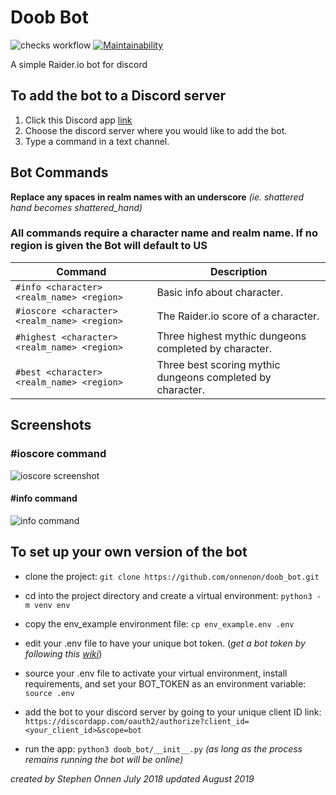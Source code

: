# Doob Bot

![checks workflow](https://github.com/onnenon/doob_bot/actions/workflows/main.yml/badge.svg)
[![Maintainability](https://api.codeclimate.com/v1/badges/673d65713d212728cd2c/maintainability)](https://codeclimate.com/github/onnenon/doob_bot/maintainability)

A simple Raider.io bot for discord

## To add the bot to a Discord server

1. Click this Discord app [link](https://discordapp.com/oauth2/authorize?client_id=447202191909060613&scope=bot)
2. Choose the discord server where you would like to add the bot.
3. Type a command in a text channel.

## Bot Commands

**Replace any spaces in realm names with an underscore** _(ie. shattered hand becomes shattered_hand)_

### All commands require a character name and realm name. If no region is given the Bot will default to US

| Command                                      | Description                                                |
| -------------------------------------------- | ---------------------------------------------------------- |
| `#info <character> <realm_name> <region>`    | Basic info about character.                                |
| `#ioscore <character> <realm_name> <region>` | The Raider.io score of a character.                        |
| `#highest <character> <realm_name> <region>` | Three highest mythic dungeons completed by character.      |
| `#best <character> <realm_name> <region>`    | Three best scoring mythic dungeons completed by character. |

## Screenshots

### #ioscore command

![ioscore screenshot](media/ioscore_screen.png)

#### #info command

![info command](media/info_screen.png)

## To set up your own version of the bot

- clone the project: `git clone https://github.com/onnenon/doob_bot.git`

- cd into the project directory and create a virtual environment: `python3 -m venv env`

- copy the env_example environment file: `cp env_example.env .env`

- edit your .env file to have your unique bot token. (_get a bot token by following this [wiki](https://github.com/reactiflux/discord-irc/wiki/Creating-a-discord-bot-&-getting-a-token)_)

- source your .env file to activate your virtual environment, install requirements, and set your BOT_TOKEN as an environment variable: `source .env`

- add the bot to your discord server by going to your unique client ID link: `https://discordapp.com/oauth2/authorize?client_id=<your_client_id>&scope=bot`

- run the app: `python3 doob_bot/__init__.py` _(as long as the process remains running the bot will be online)_

_created by Stephen Onnen July 2018_
_updated August 2019_
